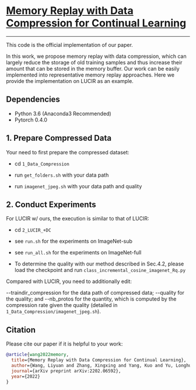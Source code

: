 
# [Memory Replay with Data Compression for Continual Learning]() 

------
This code is the official implementation of our paper.

In this work, we propose memory replay with data compression, which can largely reduce the storage of old training samples and thus increase their amount that can be stored in the memory buffer. 
Our work can be easily implemented into representative memory replay approaches.
Here we provide the implementation on LUCIR as an example.


## **Dependencies**
- Python 3.6 (Anaconda3 Recommended)
- Pytorch 0.4.0

## **1. Prepare Compressed Data**
Your need to first prepare the compressed dataset:

- cd `1_Data_Compression`

- run `get_folders.sh` with your data path

- run `imagenet_jpeg.sh` with your data path and quality

## **2. Conduct Experiments**
For LUCIR w/ ours, the execution is similar to that of LUCIR:

- cd `2_LUCIR_+DC`

- see `run.sh` for the experiments on ImageNet-sub

- see `run_all.sh` for the experiments on ImageNet-full

- To determine the quality with our method described in Sec.4.2, please load the checkpoint and run `class_incremental_cosine_imagenet_Rq.py`


Compared with LUCIR, you need to additionally edit:

--traindir_compression for the data path of compressed data; 
--quality for the quality; and --nb_protos for the quantity, which is computed by the compression rate given the quality (detailed in `1_Data_Compression/imagenet_jpeg.sh`).



## **Citation**

Please cite our paper if it is helpful to your work:

```bibtex
@article{wang2022memory,
  title={Memory Replay with Data Compression for Continual Learning},
  author={Wang, Liyuan and Zhang, Xingxing and Yang, Kuo and Yu, Longhui and Li, Chongxuan and Hong, Lanqing and Zhang, Shifeng and Li, Zhenguo and Zhong, Yi and Zhu, Jun},
  journal={arXiv preprint arXiv:2202.06592},
  year={2022}
}
```
